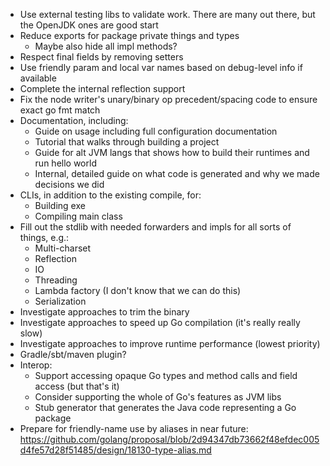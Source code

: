 
* Use external testing libs to validate work. There are many out there, but the OpenJDK ones are good start
* Reduce exports for package private things and types
  * Maybe also hide all impl methods?
* Respect final fields by removing setters
* Use friendly param and local var names based on debug-level info if available
* Complete the internal reflection support
* Fix the node writer's unary/binary op precedent/spacing code to ensure exact go fmt match
* Documentation, including:
  * Guide on usage including full configuration documentation
  * Tutorial that walks through building a project
  * Guide for alt JVM langs that shows how to build their runtimes and run hello world
  * Internal, detailed guide on what code is generated and why we made decisions we did
* CLIs, in addition to the existing compile, for:
  * Building exe
  * Compiling main class
* Fill out the stdlib with needed forwarders and impls for all sorts of things, e.g.:
    * Multi-charset
    * Reflection
    * IO
    * Threading
    * Lambda factory (I don't know that we can do this)
    * Serialization
* Investigate approaches to trim the binary
* Investigate approaches to speed up Go compilation (it's really really slow)
* Investigate approaches to improve runtime performance (lowest priority)
* Gradle/sbt/maven plugin?
* Interop:
  * Support accessing opaque Go types and method calls and field access (but that's it)
  * Consider supporting the whole of Go's features as JVM libs
  * Stub generator that generates the Java code representing a Go package
* Prepare for friendly-name use by aliases in near future: https://github.com/golang/proposal/blob/2d94347db73662f48efdec005d4fe57d28f51485/design/18130-type-alias.md